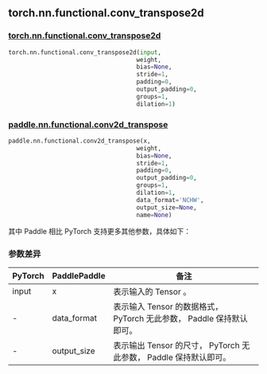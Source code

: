 ## torch.nn.functional.conv_transpose2d

### [torch.nn.functional.conv_transpose2d](https://pytorch.org/docs/stable/generated/torch.nn.functional.conv_transpose2d.html?highlight=conv_#torch.nn.functional.conv_transpose2d)

```python
torch.nn.functional.conv_transpose2d(input,
                                    weight,
                                    bias=None,
                                    stride=1,
                                    padding=0,
                                    output_padding=0,
                                    groups=1,
                                    dilation=1)
```

### [paddle.nn.functional.conv2d_transpose](https://www.paddlepaddle.org.cn/documentation/docs/zh/api/paddle/nn/functional/conv2d_transpose_cn.html)

```python
paddle.nn.functional.conv2d_transpose(x,
                                    weight,
                                    bias=None,
                                    stride=1,
                                    padding=0,
                                    output_padding=0,
                                    groups=1,
                                    dilation=1,
                                    data_format='NCHW',
                                    output_size=None,
                                    name=None)
```

其中 Paddle 相比 PyTorch 支持更多其他参数，具体如下：
### 参数差异
| PyTorch       | PaddlePaddle | 备注                                                   |
| ------------- | ------------ | ------------------------------------------------------ |
| input           | x           | 表示输入的 Tensor 。               |
| -           | data_format           | 表示输入 Tensor 的数据格式， PyTorch 无此参数， Paddle 保持默认即可。               |
| -           | output_size           | 表示输出 Tensor 的尺寸， PyTorch 无此参数， Paddle 保持默认即可。        |
